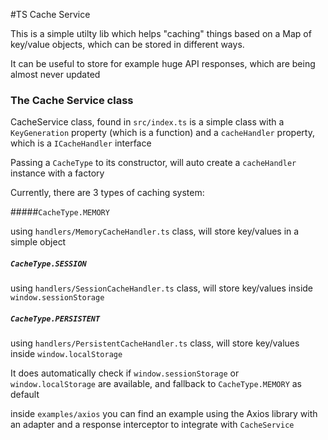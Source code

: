 #TS Cache Service

This is a simple utilty lib which helps "caching" things based on a Map of key/value objects,
which can be stored in different ways.

It can be useful to store for example huge API responses, which are being almost never updated

### The Cache Service class

CacheService class, found in `src/index.ts` is a simple class with a `KeyGeneration` property (which is a function)
and a `cacheHandler` property, which is a `ICacheHandler` interface

Passing a `CacheType` to its constructor, will auto create a `cacheHandler` instance with a factory

Currently, there are 3 types of caching system:

#####`CacheType.MEMORY`

using `handlers/MemoryCacheHandler.ts` class, will store key/values in a simple object

##### `CacheType.SESSION`

using `handlers/SessionCacheHandler.ts` class, will store key/values inside `window.sessionStorage`

##### `CacheType.PERSISTENT`

using `handlers/PersistentCacheHandler.ts` class, will store key/values inside `window.localStorage`

It does automatically check if `window.sessionStorage` or `window.localStorage` are available,
and fallback to `CacheType.MEMORY` as default

inside `examples/axios` you can find an example using the Axios library with an adapter and a response interceptor to integrate with `CacheService`
